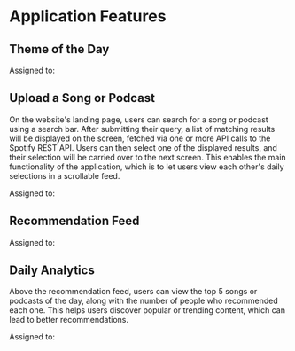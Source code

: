 # Application Features

## Theme of the Day

Assigned to:

## Upload a Song or Podcast
On the website's landing page, users can search for a song or podcast using a search bar. After submitting their query, a list of matching results will be displayed on the screen, fetched via one or more API calls to the Spotify REST API. Users can then select one of the displayed results, and their selection will be carried over to the next screen. This enables the main functionality of the application, which is to let users view each other's daily selections in a scrollable feed.

Assigned to:

## Recommendation Feed

Assigned to:

## Daily Analytics
Above the recommendation feed, users can view the top 5 songs or podcasts of the day, along with the number of people who recommended each one. This helps users discover popular or trending content, which can lead to better recommendations. 

Assigned to:
